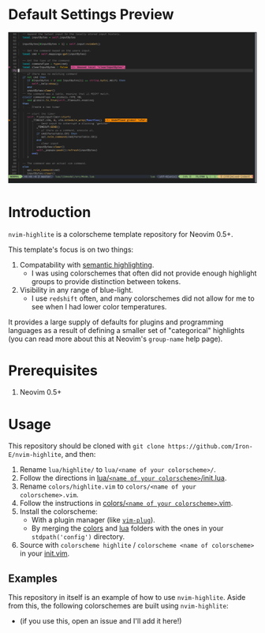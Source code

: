 # Default Settings Preview

![lua preview](./media/preview.png "Lua Preview")

# Introduction

`nvim-highlite` is a colorscheme template repository for Neovim 0.5+.

This template's focus is on two things:

1. Compatability with [semantic highlighting](https://medium.com/@evnbr/coding-in-color-3a6db2743a1e).
	* I was using colorschemes that often did not provide enough highlight groups to provide distinction between tokens.
2. Visibility in any range of blue-light.
	* I use `redshift` often, and many colorschemes did not allow for me to see when I had lower color temperatures.

It provides a large supply of defaults for plugins and programming languages as a result of defining a smaller set of "categorical" highlights (you can read more about this at Neovim's `group-name` help page).

# Prerequisites

1. Neovim 0.5+

# Usage

This repository should be cloned with `git clone https://github.com/Iron-E/nvim-highlite`, and then:

1. Rename `lua/highlite/` to `lua/<name of your colorscheme>/`.
2. Follow the directions in [lua/`<name of your colorscheme>`/init.lua](lua/highlite/init.lua).
3. Rename `colors/highlite.vim` to `colors/<name of your colorscheme>.vim`.
4. Follow the instructions in [colors/`<name of your colorscheme>`.vim](colors/highlite.vim).
5. Install the colorscheme:
	* With a plugin manager (like [`vim-plug`](https://github.com/junegunn/vim-plug)).
	* By merging the [colors](colors) and [lua](lua) folders with the ones in your `stdpath('config')` directory.
6. Source with `colorscheme highlite` / `colorscheme <name of colorscheme>` in your [init.vim]($HOME/.config/init.vim).

## Examples

This repository in itself is an example of how to use `nvim-highlite`. Aside from this, the following colorschemes are built using `nvim-highlite`:

* (if you use this, open an issue and I'll add it here!)
